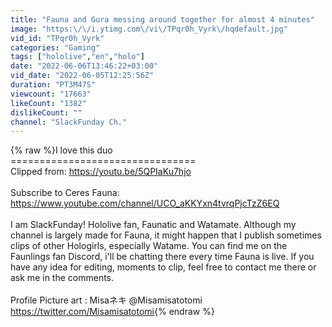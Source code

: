 ```yaml
---
title: "Fauna and Gura messing around together for almost 4 minutes"
image: "https:\/\/i.ytimg.com\/vi\/TPqr0h_Vyrk\/hqdefault.jpg"
vid_id: "TPqr0h_Vyrk"
categories: "Gaming"
tags: ["hololive","en","holo"]
date: "2022-06-06T13:46:22+03:00"
vid_date: "2022-06-05T12:25:56Z"
duration: "PT3M47S"
viewcount: "17663"
likeCount: "1382"
dislikeCount: ""
channel: "SlackFunday Ch."
---
```

{% raw %}I love this duo<br />================================<br />Clipped from: <a rel="nofollow" target="blank" href="https://youtu.be/5QPIaKu7hjo">https://youtu.be/5QPIaKu7hjo</a><br /><br />Subscribe to Ceres Fauna: <a rel="nofollow" target="blank" href="https://www.youtube.com/channel/UCO_aKKYxn4tvrqPjcTzZ6EQ">https://www.youtube.com/channel/UCO_aKKYxn4tvrqPjcTzZ6EQ</a><br /><br />I am SlackFunday! Hololive fan, Faunatic and Watamate. Although my channel is largely made for Fauna, it might happen that I publish sometimes clips of other Hologirls, especially Watame. You can find me on the Faunlings fan Discord, i'll be chatting there every time Fauna is live. If you have any idea for editing, moments to clip, feel free to contact me there or ask me in the comments. <br /><br />Profile Picture art : Misaネキ @Misamisatotomi    <a rel="nofollow" target="blank" href="https://twitter.com/Misamisatotomi">https://twitter.com/Misamisatotomi</a>{% endraw %}
